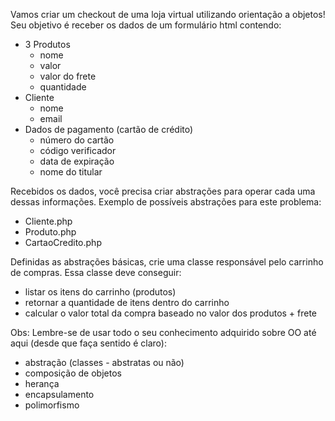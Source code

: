 Vamos criar um checkout de uma loja virtual utilizando orientação a objetos! Seu objetivo é receber os dados de um formulário html contendo:

- 3 Produtos
    - nome
    - valor
    - valor do frete
    - quantidade
- Cliente
    - nome
    - email
- Dados de pagamento (cartão de crédito)
    - número do cartão
    - código verificador
    - data de expiração
    - nome do titular

Recebidos os dados, você precisa criar abstrações para operar cada uma dessas informações. Exemplo de possíveis abstrações para este problema:

- Cliente.php
- Produto.php
- CartaoCredito.php

Definidas as abstrações básicas, crie uma classe responsável pelo carrinho de compras. Essa classe deve conseguir:

- listar os itens do carrinho (produtos)
- retornar a quantidade de itens dentro do carrinho
- calcular o valor total da compra baseado no valor dos produtos + frete

Obs: Lembre-se de usar todo o seu conhecimento adquirido sobre OO até aqui (desde que faça sentido é claro):

- abstração (classes - abstratas ou não)
- composição de objetos
- herança
- encapsulamento
- polimorfismo

